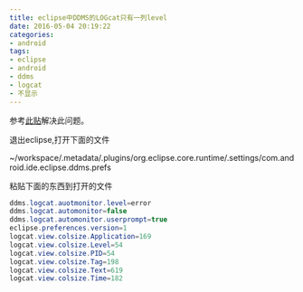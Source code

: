 ```yaml
---
title: eclipse中DDMS的LOGcat只有一列level
date: 2016-05-04 20:19:22
categories:
- android
tags:
- eclipse
- android
- ddms
- logcat
- 不显示
---
```



参考[此贴](http://stackoverflow.com/questions/25010393/eclipse-logcat-shows-only-the-first-letter-from-each-message )解决此问题。

退出eclipse,打开下面的文件

~/workspace/.metadata/.plugins/org.eclipse.core.runtime/.settings/com.android.ide.eclipse.ddms.prefs

粘贴下面的东西到打开的文件
```java
ddms.logcat.auotmonitor.level=error  
ddms.logcat.automonitor=false  
ddms.logcat.automonitor.userprompt=true  
eclipse.preferences.version=1
logcat.view.colsize.Application=169
logcat.view.colsize.Level=54
logcat.view.colsize.PID=54
logcat.view.colsize.Tag=198
logcat.view.colsize.Text=619
logcat.view.colsize.Time=182
```
